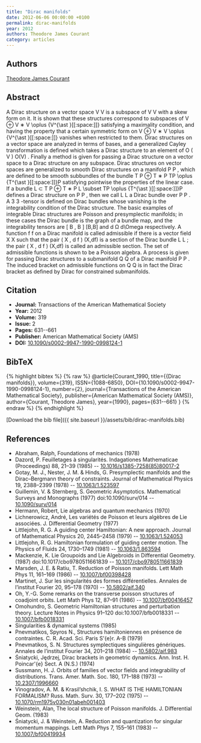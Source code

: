 ```yaml
---
title: "Dirac manifolds"
date: 2012-06-06 00:00:00 +0100
permalink: dirac-manifolds
year: 2012
authors: Theodore James Courant
category: articles
---
```

 
## Authors
[Theodore James Courant](authors/theodore-james-courant)
 
## Abstract
<p>A Dirac structure on a vector space <inline-formula content-type="math/mathml"> <mml:math xmlns:mml="http://www.w3.org/1998/Math/MathML" alttext="upper V"> <mml:semantics> <mml:mi>V</mml:mi> <mml:annotation encoding="application/x-tex">V</mml:annotation> </mml:semantics> </mml:math> </inline-formula> is a subspace of <inline-formula content-type="math/mathml"> <mml:math xmlns:mml="http://www.w3.org/1998/Math/MathML" alttext="upper V"> <mml:semantics> <mml:mi>V</mml:mi> <mml:annotation encoding="application/x-tex">V</mml:annotation> </mml:semantics> </mml:math> </inline-formula> with a skew form on it. It is shown that these structures correspond to subspaces of <inline-formula content-type="math/mathml"> <mml:math xmlns:mml="http://www.w3.org/1998/Math/MathML" alttext="upper V circled-plus upper V Superscript asterisk"> <mml:semantics> <mml:mrow> <mml:mi>V</mml:mi> <mml:mo>⊕<!-- ⊕ --></mml:mo> <mml:mrow class="MJX-TeXAtom-ORD"> <mml:msup> <mml:mi>V</mml:mi> <mml:mrow class="MJX-TeXAtom-ORD"> <mml:mo>∗<!-- ∗ --></mml:mo> </mml:mrow> </mml:msup> </mml:mrow> </mml:mrow> <mml:annotation encoding="application/x-tex">V \oplus {V^{\ast }[[:space:]]}</mml:annotation> </mml:semantics> </mml:math> </inline-formula> satisfying a maximality condition, and having the property that a certain symmetric form on <inline-formula content-type="math/mathml"> <mml:math xmlns:mml="http://www.w3.org/1998/Math/MathML" alttext="upper V circled-plus upper V Superscript asterisk"> <mml:semantics> <mml:mrow> <mml:mi>V</mml:mi> <mml:mo>⊕<!-- ⊕ --></mml:mo> <mml:mrow class="MJX-TeXAtom-ORD"> <mml:msup> <mml:mi>V</mml:mi> <mml:mrow class="MJX-TeXAtom-ORD"> <mml:mo>∗<!-- ∗ --></mml:mo> </mml:mrow> </mml:msup> </mml:mrow> </mml:mrow> <mml:annotation encoding="application/x-tex">V \oplus {V^{\ast }[[:space:]]}</mml:annotation> </mml:semantics> </mml:math> </inline-formula> vanishes when restricted to them. Dirac structures on a vector space are analyzed in terms of bases, and a generalized Cayley transformation is defined which takes a Dirac structure to an element of <inline-formula content-type="math/mathml"> <mml:math xmlns:mml="http://www.w3.org/1998/Math/MathML" alttext="upper O left-parenthesis upper V right-parenthesis"> <mml:semantics> <mml:mrow> <mml:mi>O</mml:mi> <mml:mo stretchy="false">(</mml:mo> <mml:mi>V</mml:mi> <mml:mo stretchy="false">)</mml:mo> </mml:mrow> <mml:annotation encoding="application/x-tex">O(V)</mml:annotation> </mml:semantics> </mml:math> </inline-formula>. Finally a method is given for passing a Dirac structure on a vector space to a Dirac structure on any subspace. Dirac structures on vector spaces are generalized to smooth Dirac structures on a manifold <inline-formula content-type="math/mathml"> <mml:math xmlns:mml="http://www.w3.org/1998/Math/MathML" alttext="upper P"> <mml:semantics> <mml:mi>P</mml:mi> <mml:annotation encoding="application/x-tex">P</mml:annotation> </mml:semantics> </mml:math> </inline-formula>, which are defined to be smooth subbundles of the bundle <inline-formula content-type="math/mathml"> <mml:math xmlns:mml="http://www.w3.org/1998/Math/MathML" alttext="upper T upper P circled-plus upper T Superscript asterisk Baseline upper P"> <mml:semantics> <mml:mrow> <mml:mi>T</mml:mi> <mml:mi>P</mml:mi> <mml:mo>⊕<!-- ⊕ --></mml:mo> <mml:mrow class="MJX-TeXAtom-ORD"> <mml:msup> <mml:mi>T</mml:mi> <mml:mrow class="MJX-TeXAtom-ORD"> <mml:mo>∗<!-- ∗ --></mml:mo> </mml:mrow> </mml:msup> </mml:mrow> <mml:mi>P</mml:mi> </mml:mrow> <mml:annotation encoding="application/x-tex">TP \oplus {T^{\ast }[[:space:]]}P</mml:annotation> </mml:semantics> </mml:math> </inline-formula> satisfying pointwise the properties of the linear case. If a bundle <inline-formula content-type="math/mathml"> <mml:math xmlns:mml="http://www.w3.org/1998/Math/MathML" alttext="upper L subset-of upper T upper P circled-plus upper T Superscript asterisk Baseline upper P"> <mml:semantics> <mml:mrow> <mml:mi>L</mml:mi> <mml:mo>⊂<!-- ⊂ --></mml:mo> <mml:mi>T</mml:mi> <mml:mi>P</mml:mi> <mml:mo>⊕<!-- ⊕ --></mml:mo> <mml:mrow class="MJX-TeXAtom-ORD"> <mml:msup> <mml:mi>T</mml:mi> <mml:mrow class="MJX-TeXAtom-ORD"> <mml:mo>∗<!-- ∗ --></mml:mo> </mml:mrow> </mml:msup> </mml:mrow> <mml:mi>P</mml:mi> </mml:mrow> <mml:annotation encoding="application/x-tex">L \subset TP \oplus {T^{\ast }[[:space:]]}P</mml:annotation> </mml:semantics> </mml:math> </inline-formula> defines a Dirac structure on <inline-formula content-type="math/mathml"> <mml:math xmlns:mml="http://www.w3.org/1998/Math/MathML" alttext="upper P"> <mml:semantics> <mml:mi>P</mml:mi> <mml:annotation encoding="application/x-tex">P</mml:annotation> </mml:semantics> </mml:math> </inline-formula>, then we call <inline-formula content-type="math/mathml"> <mml:math xmlns:mml="http://www.w3.org/1998/Math/MathML" alttext="upper L"> <mml:semantics> <mml:mi>L</mml:mi> <mml:annotation encoding="application/x-tex">L</mml:annotation> </mml:semantics> </mml:math> </inline-formula> a Dirac bundle over <inline-formula content-type="math/mathml"> <mml:math xmlns:mml="http://www.w3.org/1998/Math/MathML" alttext="upper P"> <mml:semantics> <mml:mi>P</mml:mi> <mml:annotation encoding="application/x-tex">P</mml:annotation> </mml:semantics> </mml:math> </inline-formula>. A <inline-formula content-type="math/mathml"> <mml:math xmlns:mml="http://www.w3.org/1998/Math/MathML" alttext="3"> <mml:semantics> <mml:mn>3</mml:mn> <mml:annotation encoding="application/x-tex">3</mml:annotation> </mml:semantics> </mml:math> </inline-formula>-tensor is defined on Dirac bundles whose vanishing is the integrability condition of the Dirac structure. The basic examples of integrable Dirac structures are Poisson and presymplectic manifolds; in these cases the Dirac bundle is the graph of a bundle map, and the integrability tensors are <inline-formula content-type="math/mathml"> <mml:math xmlns:mml="http://www.w3.org/1998/Math/MathML" alttext="left-bracket upper B comma upper B right-bracket"> <mml:semantics> <mml:mrow> <mml:mo stretchy="false">[</mml:mo> <mml:mi>B</mml:mi> <mml:mo>,</mml:mo> <mml:mi>B</mml:mi> <mml:mo stretchy="false">]</mml:mo> </mml:mrow> <mml:annotation encoding="application/x-tex">[B,B]</mml:annotation> </mml:semantics> </mml:math> </inline-formula> and <inline-formula content-type="math/mathml"> <mml:math xmlns:mml="http://www.w3.org/1998/Math/MathML" alttext="d normal upper Omega"> <mml:semantics> <mml:mrow> <mml:mi>d</mml:mi> <mml:mi mathvariant="normal">Ω<!-- Ω --></mml:mi> </mml:mrow> <mml:annotation encoding="application/x-tex">d\Omega</mml:annotation> </mml:semantics> </mml:math> </inline-formula> respectively. A function <inline-formula content-type="math/mathml"> <mml:math xmlns:mml="http://www.w3.org/1998/Math/MathML" alttext="f"> <mml:semantics> <mml:mi>f</mml:mi> <mml:annotation encoding="application/x-tex">f</mml:annotation> </mml:semantics> </mml:math> </inline-formula> on a Dirac manifold is called admissible if there is a vector field <inline-formula content-type="math/mathml"> <mml:math xmlns:mml="http://www.w3.org/1998/Math/MathML" alttext="upper X"> <mml:semantics> <mml:mi>X</mml:mi> <mml:annotation encoding="application/x-tex">X</mml:annotation> </mml:semantics> </mml:math> </inline-formula> such that the pair <inline-formula content-type="math/mathml"> <mml:math xmlns:mml="http://www.w3.org/1998/Math/MathML" alttext="left-parenthesis upper X comma d f right-parenthesis"> <mml:semantics> <mml:mrow> <mml:mo stretchy="false">(</mml:mo> <mml:mi>X</mml:mi> <mml:mo>,</mml:mo> <mml:mi>d</mml:mi> <mml:mi>f</mml:mi> <mml:mo stretchy="false">)</mml:mo> </mml:mrow> <mml:annotation encoding="application/x-tex">(X,df)</mml:annotation> </mml:semantics> </mml:math> </inline-formula> is a section of the Dirac bundle <inline-formula content-type="math/mathml"> <mml:math xmlns:mml="http://www.w3.org/1998/Math/MathML" alttext="upper L"> <mml:semantics> <mml:mi>L</mml:mi> <mml:annotation encoding="application/x-tex">L</mml:annotation> </mml:semantics> </mml:math> </inline-formula>; the pair <inline-formula content-type="math/mathml"> <mml:math xmlns:mml="http://www.w3.org/1998/Math/MathML" alttext="left-parenthesis upper X comma d f right-parenthesis"> <mml:semantics> <mml:mrow> <mml:mo stretchy="false">(</mml:mo> <mml:mi>X</mml:mi> <mml:mo>,</mml:mo> <mml:mi>d</mml:mi> <mml:mi>f</mml:mi> <mml:mo stretchy="false">)</mml:mo> </mml:mrow> <mml:annotation encoding="application/x-tex">(X,df)</mml:annotation> </mml:semantics> </mml:math> </inline-formula> is called an admissible section. The set of admissible functions is shown to be a Poisson algebra. A process is given for passing Dirac structures to a submanifold <inline-formula content-type="math/mathml"> <mml:math xmlns:mml="http://www.w3.org/1998/Math/MathML" alttext="upper Q"> <mml:semantics> <mml:mi>Q</mml:mi> <mml:annotation encoding="application/x-tex">Q</mml:annotation> </mml:semantics> </mml:math> </inline-formula> of a Dirac manifold <inline-formula content-type="math/mathml"> <mml:math xmlns:mml="http://www.w3.org/1998/Math/MathML" alttext="upper P"> <mml:semantics> <mml:mi>P</mml:mi> <mml:annotation encoding="application/x-tex">P</mml:annotation> </mml:semantics> </mml:math> </inline-formula>. The induced bracket on admissible functions on <inline-formula content-type="math/mathml"> <mml:math xmlns:mml="http://www.w3.org/1998/Math/MathML" alttext="upper Q"> <mml:semantics> <mml:mi>Q</mml:mi> <mml:annotation encoding="application/x-tex">Q</mml:annotation> </mml:semantics> </mml:math> </inline-formula> is in fact the Dirac bracket as defined by Dirac for constrained submanifolds.</p>
 
## Citation
- **Journal:** Transactions of the American Mathematical Society
- **Year:** 2012
- **Volume:** 319
- **Issue:** 2
- **Pages:** 631--661
- **Publisher:** American Mathematical Society (AMS)
- **DOI:** [10.1090/s0002-9947-1990-0998124-1](https://doi.org/10.1090/s0002-9947-1990-0998124-1)
 
## BibTeX
{% highlight bibtex %}
{% raw %}
@article{Courant_1990,
  title={{Dirac manifolds}},
  volume={319},
  ISSN={1088-6850},
  DOI={10.1090/s0002-9947-1990-0998124-1},
  number={2},
  journal={Transactions of the American Mathematical Society},
  publisher={American Mathematical Society (AMS)},
  author={Courant, Theodore James},
  year={1990},
  pages={631--661}
}
{% endraw %}
{% endhighlight %}
 
[Download the bib file]({{ site.baseurl }}/assets/bib/dirac-manifolds.bib)
 
## References
- Abraham, Ralph, Foundations of mechanics (1978)
- Dazord, P. Feuilletages à singularités. Indagationes Mathematicae (Proceedings) 88, 21–39 (1985) -- [10.1016/s1385-7258(85)80017-2](https://doi.org/10.1016/s1385-7258(85)80017-2)
- Gotay, M. J., Nester, J. M. & Hinds, G. Presymplectic manifolds and the Dirac–Bergmann theory of constraints. Journal of Mathematical Physics 19, 2388–2399 (1978) -- [10.1063/1.523597](https://doi.org/10.1063/1.523597)
- Guillemin, V. & Sternberg, S. Geometric Asymptotics. Mathematical Surveys and Monographs (1977) doi:10.1090/surv/014 -- [10.1090/surv/014](https://doi.org/10.1090/surv/014)
- Hermann, Robert, Lie algebras and quantum mechanics (1970)
- Lichnerowicz, André, Les variétés de Poisson et leurs algèbres de Lie associées. J. Differential Geometry (1977)
- Littlejohn, R. G. A guiding center Hamiltonian: A new approach. Journal of Mathematical Physics 20, 2445–2458 (1979) -- [10.1063/1.524053](https://doi.org/10.1063/1.524053)
- Littlejohn, R. G. Hamiltonian formulation of guiding center motion. The Physics of Fluids 24, 1730–1749 (1981) -- [10.1063/1.863594](https://doi.org/10.1063/1.863594)
- Mackenzie, K. Lie Groupoids and Lie Algebroids in Differential Geometry. (1987) doi:10.1017/cbo9780511661839 -- [10.1017/cbo9780511661839](https://doi.org/10.1017/cbo9780511661839)
- Marsden, J. E. & Ratiu, T. Reduction of Poisson manifolds. Lett Math Phys 11, 161–169 (1986) -- [10.1007/bf00398428](https://doi.org/10.1007/bf00398428)
- Martinet, J. Sur les singularités des formes différentielles. Annales de l’institut Fourier 20, 95–178 (1970) -- [10.5802/aif.340](https://doi.org/10.5802/aif.340)
- Oh, Y.-G. Some remarks on the transverse poisson structures of coadjoint orbits. Lett Math Phys 12, 87–91 (1986) -- [10.1007/bf00416457](https://doi.org/10.1007/bf00416457)
- Omohundro, S. Geometric Hamiltonian structures and perturbation theory. Lecture Notes in Physics 91–120 doi:10.1007/bfb0018331 -- [10.1007/bfb0018331](https://doi.org/10.1007/bfb0018331)
- Singularities \& dynamical systems (1985)
- Pnevmatikos, Spyros N., Structures hamiltoniennes en présence de contraintes. C. R. Acad. Sci. Paris S\'{e}r. A-B (1979)
- Pnevmatikos, S. N. Structures symplectiques singulières génériques. Annales de l’institut Fourier 34, 201–218 (1984) -- [10.5802/aif.983](https://doi.org/10.5802/aif.983)
- Śniatycki, Jędrzej, Dirac brackets in geometric dynamics. Ann. Inst. H. Poincar\'{e} Sect. A (N.S.) (1974)
- Sussmann, H. J. Orbits of families of vector fields and integrability of distributions. Trans. Amer. Math. Soc. 180, 171–188 (1973) -- [10.2307/1996660](https://doi.org/10.2307/1996660)
- Vinogradov, A. M. & Krasil’shchik, I. S. WHAT IS THE HAMILTONIAN FORMALISM? Russ. Math. Surv. 30, 177–202 (1975) -- [10.1070/rm1975v030n01abeh001403](https://doi.org/10.1070/rm1975v030n01abeh001403)
- Weinstein, Alan, The local structure of Poisson manifolds. J. Differential Geom. (1983)
- Śniatycki, J. & Weinstein, A. Reduction and quantization for singular momentum mappings. Lett Math Phys 7, 155–161 (1983) -- [10.1007/bf00419934](https://doi.org/10.1007/bf00419934)

